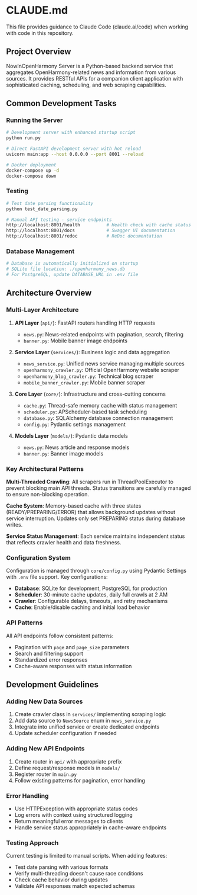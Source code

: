 # CLAUDE.md

This file provides guidance to Claude Code (claude.ai/code) when working with code in this repository.

## Project Overview

NowInOpenHarmony Server is a Python-based backend service that aggregates OpenHarmony-related news and information from various sources. It provides RESTful APIs for a companion client application with sophisticated caching, scheduling, and web scraping capabilities.

## Common Development Tasks

### Running the Server

```bash
# Development server with enhanced startup script
python run.py

# Direct FastAPI development server with hot reload
uvicorn main:app --host 0.0.0.0 --port 8001 --reload

# Docker deployment
docker-compose up -d
docker-compose down
```

### Testing

```bash
# Test date parsing functionality
python test_date_parsing.py

# Manual API testing - service endpoints
http://localhost:8001/health          # Health check with cache status
http://localhost:8001/docs            # Swagger UI documentation
http://localhost:8001/redoc           # ReDoc documentation
```

### Database Management

```bash
# Database is automatically initialized on startup
# SQLite file location: ./openharmony_news.db
# For PostgreSQL, update DATABASE_URL in .env file
```

## Architecture Overview

### Multi-Layer Architecture

1. **API Layer** (`api/`): FastAPI routers handling HTTP requests
   - `news.py`: News-related endpoints with pagination, search, filtering
   - `banner.py`: Mobile banner image endpoints

2. **Service Layer** (`services/`): Business logic and data aggregation
   - `news_service.py`: Unified news service managing multiple sources
   - `openharmony_crawler.py`: Official OpenHarmony website scraper
   - `openharmony_blog_crawler.py`: Technical blog scraper
   - `mobile_banner_crawler.py`: Mobile banner scraper

3. **Core Layer** (`core/`): Infrastructure and cross-cutting concerns
   - `cache.py`: Thread-safe memory cache with status management
   - `scheduler.py`: APScheduler-based task scheduling
   - `database.py`: SQLAlchemy database connection management
   - `config.py`: Pydantic settings management

4. **Models Layer** (`models/`): Pydantic data models
   - `news.py`: News article and response models
   - `banner.py`: Banner image models

### Key Architectural Patterns

**Multi-Threaded Crawling**: All scrapers run in ThreadPoolExecutor to prevent blocking main API threads. Status transitions are carefully managed to ensure non-blocking operation.

**Cache System**: Memory-based cache with three states (READY/PREPARING/ERROR) that allows background updates without service interruption. Updates only set PREPARING status during database writes.

**Service Status Management**: Each service maintains independent status that reflects crawler health and data freshness.

### Configuration System

Configuration is managed through `core/config.py` using Pydantic Settings with `.env` file support. Key configurations:

- **Database**: SQLite for development, PostgreSQL for production
- **Scheduler**: 30-minute cache updates, daily full crawls at 2 AM
- **Crawler**: Configurable delays, timeouts, and retry mechanisms
- **Cache**: Enable/disable caching and initial load behavior

### API Patterns

All API endpoints follow consistent patterns:
- Pagination with `page` and `page_size` parameters
- Search and filtering support
- Standardized error responses
- Cache-aware responses with status information

## Development Guidelines

### Adding New Data Sources

1. Create crawler class in `services/` implementing scraping logic
2. Add data source to `NewsSource` enum in `news_service.py`
3. Integrate into unified service or create dedicated endpoints
4. Update scheduler configuration if needed

### Adding New API Endpoints

1. Create router in `api/` with appropriate prefix
2. Define request/response models in `models/`
3. Register router in `main.py`
4. Follow existing patterns for pagination, error handling

### Error Handling

- Use HTTPException with appropriate status codes
- Log errors with context using structured logging
- Return meaningful error messages to clients
- Handle service status appropriately in cache-aware endpoints

### Testing Approach

Current testing is limited to manual scripts. When adding features:
- Test date parsing with various formats
- Verify multi-threading doesn't cause race conditions
- Check cache behavior during updates
- Validate API responses match expected schemas